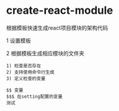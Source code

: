 # create-react-module

根据模板快速生成react项目模块的架构代码

1 设置模板

2 根据模板生成相应模块的文件夹

    1) 检查是否存在
    2) 支持使用命令行生成
    3) 定义检查的变量

    $$ 变量
    $$$ 在setting配置的变量
    测试